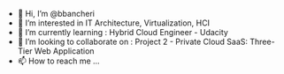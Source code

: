 - 👋 Hi, I’m @bbancheri
- 👀 I’m interested in IT Architecture, Virtualization, HCI
- 🌱 I’m currently learning : Hybrid Cloud Engineer - Udacity
- 💞️ I’m looking to collaborate on : Project 2 - Private Cloud SaaS: Three-Tier Web Application
- 📫 How to reach me ...

<!---
bbancheri/bbancheri is a ✨ special ✨ repository because its `README.md` (this file) appears on your GitHub profile.
You can click the Preview link to take a look at your changes.
--->
